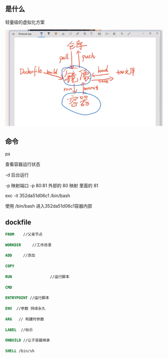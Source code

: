 ## 是什么

轻量级的虚拟化方案

![](./img/docker.png)



## 命令

ps

查看容器运行状态



-d 后台运行



-p 映射端口 -p 80:81 外部的 80 映射 里面的 81



exc -it   352da51d06c1 /bin/bash 

使用 /bin/bash 进入352da51d06c1容器内部









## dockfile

```dockerfile
FROM	//父亲节点

WORKDIR 	//工作目录

ADD  	//添加

COPY

RUN					//运行脚本

CMD					

ENTRYPOINT //运行脚本

ENV  //参数 持续永久

ARG   // 构建时参数

LABEL  //标示

ONBUILD //让子容器继承

SHELL /bin/sh
```



